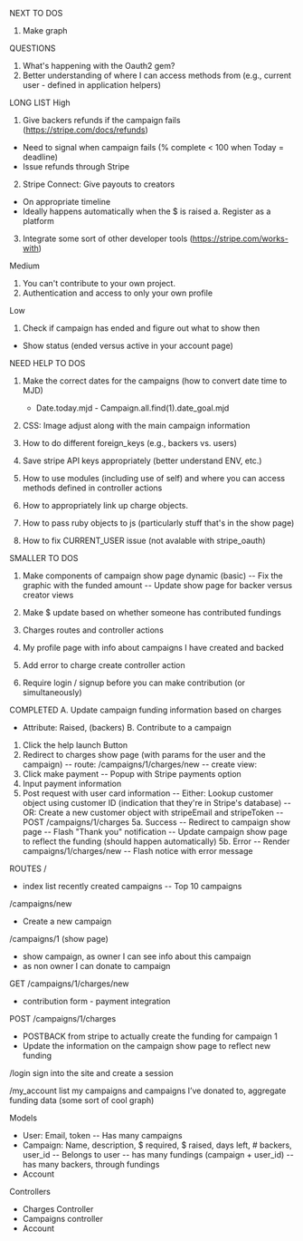 NEXT TO DOS
1. Make graph

QUESTIONS
1. What's happening with the Oauth2 gem?
2. Better understanding of where I can access methods from (e.g., current user - defined in application helpers)

LONG LIST
High
1. Give backers refunds if the campaign fails (https://stripe.com/docs/refunds)
- Need to signal when campaign fails (% complete < 100 when Today = deadline)
- Issue refunds through Stripe

2. Stripe Connect: Give payouts to creators
- On appropriate timeline
- Ideally happens automatically when the $ is raised
a. Register as a platform

3. Integrate some sort of other developer tools (https://stripe.com/works-with)

Medium
1. You can't contribute to your own project.
2. Authentication and access to only your own profile

Low
1. Check if campaign has ended and figure out what to show then
- Show status (ended versus active in your account page)

NEED HELP TO DOS
1. Make the correct dates for the campaigns (how to convert date time to MJD)
      - Date.today.mjd - Campaign.all.find(1).date_goal.mjd

2. CSS: Image adjust along with the main campaign information

3. How to do different foreign_keys (e.g., backers vs. users)
4. Save stripe API keys appropriately (better understand ENV, etc.)
5. How to use modules (including use of self) and where you can access methods defined in controller actions
6. How to appropriately link up charge objects.
7. How to pass ruby objects to js (particularly stuff that's in the show page)
8. How to fix CURRENT_USER issue (not avalable with stripe_oauth)

SMALLER TO DOS
1. Make components of campaign show page dynamic (basic)
-- Fix the graphic with the funded amount
-- Update show page for backer versus creator views

2. Make $ update based on whether someone has contributed fundings

3. Charges routes and controller actions

4. My profile page with info about campaigns I have created and backed

5. Add error to charge create controller action

6. Require login / signup before you can make contribution (or simultaneously)



COMPLETED
A. Update campaign funding information based on charges
- Attribute: Raised, (backers)
B. Contribute to a campaign
1. Click the help launch Button
2. Redirect to charges show page (with params for the user and the campaign)
-- route: /campaigns/1/charges/new
-- create view:
3. Click make payment
-- Popup with Stripe payments option
4. Input payment information
5. Post request with user card information
-- Either: Lookup customer object using customer ID (indication that they're in Stripe's database)
-- OR: Create a new customer object with stripeEmail and stripeToken
-- POST /campaigns/1/charges
5a. Success
-- Redirect to campaign show page
-- Flash "Thank you" notification
-- Update campaign show page to reflect the funding (should happen automatically)
5b. Error
-- Render campaigns/1/charges/new
-- Flash notice with error message

ROUTES
/
- index
list recently created campaigns
-- Top 10 campaigns

/campaigns/new
- Create a new campaign

/campaigns/1 (show page)
  - show campaign,
    as owner I can see info about this campaign
  - as non owner I can donate to campaign

GET /campaigns/1/charges/new
  - contribution form - payment integration

POST /campaigns/1/charges
  - POSTBACK from stripe to actually create the funding for campaign 1
  - Update the information on the campaign show page to reflect new funding

/login
sign into the site and create a session

/my_account
list my campaigns and campaigns I’ve donated to, aggregate funding data (some sort of cool graph)

Models
- User: Email, token
-- Has many campaigns
- Campaign: Name, description, $ required, $ raised, days left, # backers, user_id
-- Belongs to user
-- has many fundings (campaign + user_id)
-- has many backers, through fundings
- Account

Controllers
- Charges Controller
- Campaigns controller
- Account
